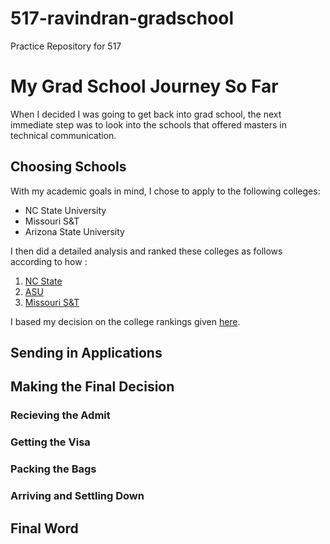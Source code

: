 # 517-ravindran-gradschool

Practice Repository for 517

# My Grad School Journey So Far

When I decided I was going to get back into grad school, the next immediate step was to look into the schools that offered masters in technical communication.


## Choosing Schools

With my academic goals in mind, I chose to apply to the following colleges:

* NC State University 
* Missouri S&T
* Arizona State University

I then did a detailed analysis and ranked these colleges as follows according to how :

1. [NC State](www.ncsu.com)
2. [ASU](https://asuonline.asu.edu)
3. [Missouri S&T](www.mst.edu)

I based my decision on the college rankings given [here][another link]. 

## Sending in Applications

## Making the Final Decision 

### Recieving the Admit

### Getting the Visa

### Packing the Bags

### Arriving and Settling Down

## Final Word

[another link]: https://www.niche.com/colleges/search/best-colleges/